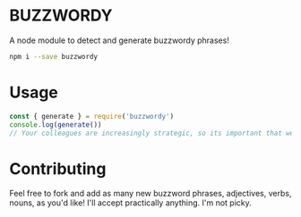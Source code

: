 # BUZZWORDY

A node module to detect and generate buzzwordy phrases!

```sh
npm i --save buzzwordy
```

# Usage

```js
const { generate } = require('buzzwordy')
console.log(generate())
// Your colleagues are increasingly strategic, so its important that we disrupt accordingly.
```

# Contributing 

Feel free to fork and add as many new buzzword phrases, adjectives, verbs, nouns, as you'd like! I'll accept practically anything. I'm not picky.
